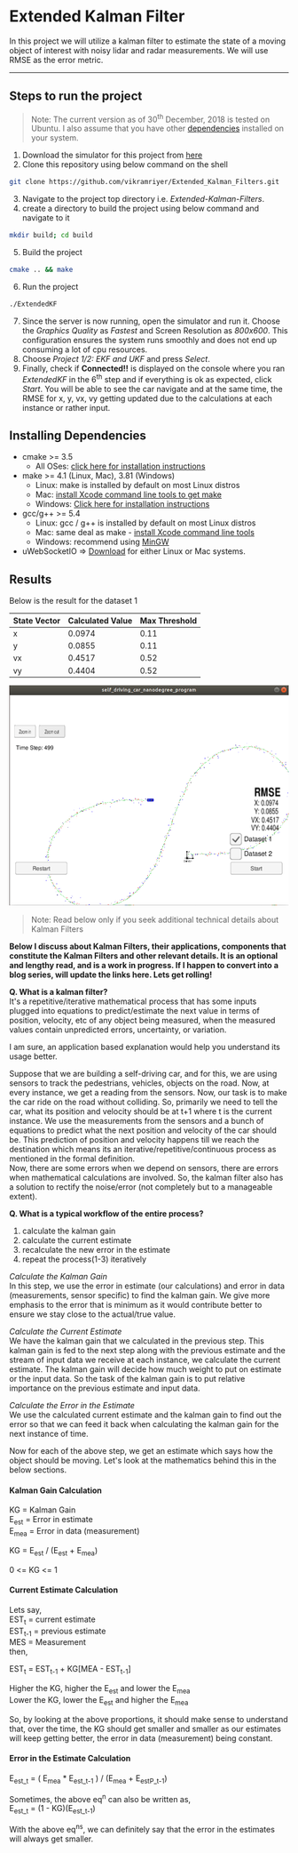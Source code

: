 # Extended Kalman Filter

In this project we will utilize a kalman filter to estimate the state of a moving object of interest with noisy lidar and radar measurements.
We will use RMSE as the error metric.

---

## Steps to run the project
> Note: The current version as of 30<sup>th</sup> December, 2018 is tested on Ubuntu. I also assume that you have other [dependencies](#dependencies) installed on your system.
1. Download the simulator for this project from [here](https://github.com/udacity/self-driving-car-sim/releases)
2. Clone this repository using below command on the shell
```bash
git clone https://github.com/vikramriyer/Extended_Kalman_Filters.git
```
3. Navigate to the project top directory i.e. _Extended-Kalman-Filters_.
4. create a directory to build the project using below command and navigate to it
```bash
mkdir build; cd build
```
5. Build the project
```bash
cmake .. && make
```
6. Run the project
```bash
./ExtendedKF
```
7. Since the server is now running, open the simulator and run it. Choose the _Graphics Quality_ as _Fastest_ and Screen Resolution as _800x600_. This configuration ensures the system runs smoothly and does not end up consuming a lot of cpu resources.
8. Choose _Project 1/2: EKF and UKF_ and press _Select_.
9. Finally, check if __Connected!!__ is displayed on the console where you ran _ExtendedKF_ in the 6<sup>th</sup> step and if everything is ok as expected, click _Start_. You will be able to see the car navigate and at the same time, the RMSE for x, y, vx, vy getting updated due to the calculations at each instance or rather input.

<a id="dependencies"></a>
## Installing Dependencies

* cmake >= 3.5
  * All OSes: [click here for installation instructions](https://cmake.org/install/)
* make >= 4.1 (Linux, Mac), 3.81 (Windows)
  * Linux: make is installed by default on most Linux distros
  * Mac: [install Xcode command line tools to get make](https://developer.apple.com/xcode/features/)
  * Windows: [Click here for installation instructions](http://gnuwin32.sourceforge.net/packages/make.htm)
* gcc/g++ >= 5.4
  * Linux: gcc / g++ is installed by default on most Linux distros
  * Mac: same deal as make - [install Xcode command line tools](https://developer.apple.com/xcode/features/)
  * Windows: recommend using [MinGW](http://www.mingw.org/)
* uWebSocketIO => [Download](https://github.com/uWebSockets/uWebSockets) for either Linux or Mac systems. 

## Results

Below is the result for the dataset 1

| State Vector | Calculated Value | Max Threshold |
|----------|-----------|-----------|
|  x | 0.0974 | 0.11 |
|  y | 0.0855 | 0.11 |
| vx | 0.4517 | 0.52 |
| vy | 0.4404 | 0.52 |

![](project_images/dataset1_sim.png)


> Note: Read below only if you seek additional technical details about Kalman Filters

__Below I discuss about Kalman Filters, their applications, components that constitute the Kalman Filters and other relevant details. It is an optional and lengthy read, and is a work in progress. If I happen to convert into a blog series, will update the links here. Lets get rolling!__

__Q. What is a kalman filter?__ <br>
It's a repetitive/iterative mathematical process that has some inputs plugged into equations to predict/estimate the next value in terms of position, velocity, etc of any object being measured, when the measured values contain unpredicted errors, uncertainty, or variation.

I am sure, an application based explanation would help you understand its usage better.

Suppose that we are building a self-driving car, and for this, we are using sensors to track the pedestrians, vehicles, objects on the road. Now, at every instance, we get a reading from the sensors. Now, our task is to make the car ride on the road without colliding. So, primarily we need to tell the car, what its position and velocity should be at t+1 where t is the current instance. We use the measurements from the sensors and a bunch of equations to predict what the next position and velocity of the car should be. This prediction of position and velocity happens till we reach the destination which means its an iterative/repetitive/continuous process as mentioned in the formal definition. <br>
Now, there are some errors when we depend on sensors, there are errors when mathematical calculations are involved. So, the kalman filter also has a solution to rectify the noise/error (not completely but to a manageable extent).

__Q. What is a typical workflow of the entire process?__ <br>
1. calculate the kalman gain
2. calculate the current estimate
3. recalculate the new error in the estimate
4. repeat the process(1-3) iteratively

_Calculate the Kalman Gain_ <br>
In this step, we use the error in estimate (our calculations) and error in data (measurements, sensor specific) to find the kalman gain. We give more emphasis to the error that is minimum as it would contribute better to ensure we stay close to the actual/true value.

_Calculate the Current Estimate_ <br>
We have the kalman gain that we calculated in the previous step. This kalman gain is fed to the next step along with the previous estimate and the stream of input data we receive at each instance, we calculate the current estimate. The kalman gain will decide how much weight to put on estimate or the input data. So the task of the kalman gain is to put relative importance on the previous estimate and input data.

_Calculate the Error in the Estimate_ <br>
We use the calculated current estimate and the kalman gain to find out the error so that we can feed it back when calculating the kalman gain for the next instance of time.

Now for each of the above step, we get an estimate which says how the object should be moving. Let's look at the mathematics behind this in the below sections.

#### Kalman Gain Calculation

KG = Kalman Gain <br>
E<sub>est</sub> = Error in estimate <br>
E<sub>mea</sub> = Error in data (measurement) <br>

KG = E<sub>est</sub> / (E<sub>est</sub> + E<sub>mea</sub>)

0 <= KG <= 1

#### Current Estimate Calculation

Lets say, <br>
EST<sub>t</sub> = current estimate <br>
EST<sub>t-1</sub> = previous estimate <br>
MES = Measurement <br>
then, 

EST<sub>t</sub> = EST<sub>t-1</sub> + KG[MEA - EST<sub>t-1</sub>]

Higher the KG, higher the E<sub>est</sub> and lower the E<sub>mea</sub> <br>
Lower the KG, lower the E<sub>est</sub> and higher the E<sub>mea</sub>

So, by looking at the above proportions, it should make sense to understand that, over the time, the KG should get smaller and smaller as our estimates will keep getting better, the error in data (measurement) being constant.

#### Error in the Estimate Calculation

E<sub>est_t</sub> = ( E<sub>mea</sub> * E<sub>est_t-1</sub> ) / (E<sub>mea</sub> + E<sub>estP_t-1</sub>)

Sometimes, the above eq<sup>n</sup> can also be written as, <br>
E<sub>est_t</sub> = (1 - KG)(E<sub>est_t-1</sub>)

With the above eq<sup>ns</sup>, we can definitely say that the error in the estimates will always get smaller. 
